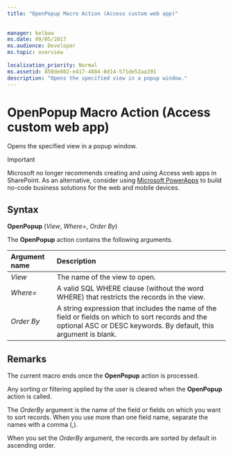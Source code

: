 ```yaml
---
title: "OpenPopup Macro Action (Access custom web app)"
 
 
manager: kelbow
ms.date: 09/05/2017
ms.audience: Developer
ms.topic: overview
  
localization_priority: Normal
ms.assetid: 850de802-e417-4884-8d14-571de52aa391
description: "Opens the specified view in a popup window."
---
```


# OpenPopup Macro Action (Access custom web app)

Opens the specified view in a popup window.
  
> [!IMPORTANT]
> Microsoft no longer recommends creating and using Access web apps in SharePoint. As an alternative, consider using [Microsoft PowerApps](https://powerapps.microsoft.com/en-us/) to build no-code business solutions for the web and mobile devices. 
  
## Syntax

 **OpenPopup** (*View*, *Where=*, *Order By*) 
  
The **OpenPopup** action contains the following arguments. 
  
|**Argument name**|**Description**|
|:-----|:-----|
| *View*  <br/> |The name of the view to open.  <br/> |
| *Where=*  <br/> |A valid SQL WHERE clause (without the word WHERE) that restricts the records in the view.  <br/> |
| *Order By*  <br/> |A string expression that includes the name of the field or fields on which to sort records and the optional ASC or DESC keywords. By default, this argument is blank.  <br/> |
   
## Remarks

The current macro ends once the **OpenPopup** action is processed. 
  
Any sorting or filtering applied by the user is cleared when the **OpenPopup** action is called. 
  
The  *OrderBy*  argument is the name of the field or fields on which you want to sort records. When you use more than one field name, separate the names with a comma (,). 
  
When you set the  *OrderBy*  argument, the records are sorted by default in ascending order. 
  

